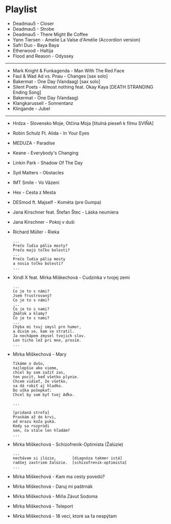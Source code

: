 # Playlist

* Deadmau5 - Closer
* Deadmau5 - Strobe
* Deadmau5 - There Might Be Coffee
* Yann Tiersen - Amelie La Valse d'Amélie (Accordion version)
* Safri Duo - Baya Baya
* Etherwood - Haltija
* Flood and Reason - Odyssey

---

* Mark Knight & Funkagenda - Man With The Red Face
* Faul & Wad Ad vs. Pnau - Changes [sax solo]
* Bakermat - One Day (Vandaag) [sax solo]
* Silent Poets - Almost nothing feat. Okay Kaya [DEATH STRANDING Ending Song]
* Bakermat - One Day (Vandaag)
* Klangkarussell - Sonnentanz
* Klingande - Jubel

---

* Hrdza - Slovensko Moje, Otčina Moja [titulná pieseň k filmu SVIŇA]
* Robin Schulz Ft. Alida - In Your Eyes
* MEDUZA - Paradise
* Keane - Everybody's Changing
* Linkin Park - Shadow Of The Day
* Syd Matters - Obstacles
* IMT Smile - Vo Väzení
* Hex - Cesta z Mesta
* DESmod ft. Majself - Kométa (pre Gumpa) 
* Jana Kirschner feat. Štefan Štec - Láska neumiera
* Jana Kirschner - Pokoj v duši
* Richard Müller - Rieka

      ...
      Prečo ľudia pália mosty?
      Prečo majú toľko bolesti?
      ...
      Prečo ľudia pália mosty
      a nosia toľko bolestí?
      ...

* Xindl X feat. Mirka Miškechová - Cudzinka v tvojej zemi
      
      ...
      Co je to s námi?
      Jsem frustrovaný?
      Co je to s námi?
      ...
      Čo je to s nami?
      Zmätok a klamy?
      Čo je to s nami?
      ...
      Chýba mi tvuj smysl pro humor,  
      a divim se, kam se stratil.
      Ja nechápem zmysel tvojich slov.
      Len ticho lež pri mne, prosím.
      ...

* Mirka Miškechová - Mary

      Tikáme o dušu,
      najlepšie ako vieme,
      chcel by som zažiť zas,
      ten pocit, keď všetko plynie.
      Chcem vidieť, že všetko,
      sa dá robiť aj hladko.
      Do uška pošepkať:
      Chcel by som byť tvoj Aďko.

      ...

      [pridaná strofa]
      Praskám až do krvi,
      od mrazu koža puká.
      Kedy sa rozprúdi
      sen, čo stále len hľadám?
      ...

* Mirka Miškechová - Schizofrenik-Optimista (Žalúzie)

      ...
      nechávam si ilúzie,       [diagnóza takmer istá]
      radšej zastriem žalúzie.  [schizofrenik-optimista]
      ...

* Mirka Miškechová - Kam ma cesty povedú?
* Mirka Miškechová - Daruj mi paštrnák
* Mirka Miškechová - Miňa Závut Sodoma
* Mirka Miškechová - Teleport
* Mirka Miškechová - 18 vecí, ktoré sa ťa nespýtam
